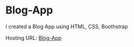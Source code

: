 # Blog-App

I created a Blog App using HTML, CSS, Boothstrap

Hosting URL: [Blog-App](https://fab-gaurav.github.io/Blog-App/)

